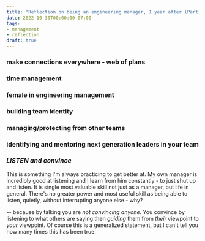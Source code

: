 ```yaml
---
title: "Reflection on being an engineering manager, 1 year after (Part 2)"
date: 2022-10-30T00:00:00-07:00
tags:
- management
- reflection
draft: true
---
```


### make connections everywhere - web of plans
### time management
### female in engineering management
### building team identity
### managing/protecting from other teams
### identifying and mentoring next generation leaders in your team
### _LISTEN and convince_
This is something I'm always practicing to get better at. My own manager is incredibly good at listening and I learn from him constantly - to just shut up and listen. It is single most valuable skill not just as a manager, but life in general. There's no greater power and most useful skill as being able to listen, quietly, without interrupting anyone else - why? 

-- because by talking you are _not convincing anyone_. You convince by listening to what others are saying then _guiding_ them from _their_ viewpoint to _your_ viewpoint. Of course this is a generalized statement, but I can't tell you how many times this has been true.
